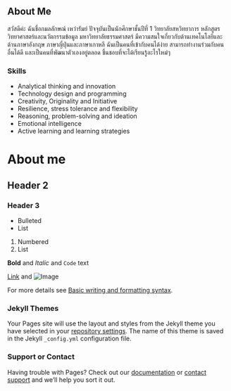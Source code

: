 ## About Me
  สวัสดีค่ะ ฉันชื่อกมลลักษณ์ เหว่ารัมย์ ปัจจุบันเป็นนักศึกษาชั้นปีที่ 1 วิทยาลัยสหวิทยาการ หลักสูตร วิทยาศาสตร์และนวัตกรรมข้อมูล มหาวิทยาลัยธรรมศาสตร์ มีความสนใจเกี่ยวกับด้านเทคโนโลยีและด้านภาษาอังกฤษ ภาษาญี่ปุ่นและภาษาเกาหลี ฉันเป็นคนที่เข้ากับคนได้ง่าย สามารถทำงานร่วมกับคนอื่นได้ดี และเป็นคนที่พัฒนาตัวเองอยู่ตลอด ชื่นชอบที่จะได้เรียนรู้อะไรใหม่ๆ

### Skills
  * Analytical thinking and innovation
  * Technology design and programming
  * Creativity, Originality and Initiative
  * Resilience, stress tolerance and flexibility
  * Reasoning, problem-solving and ideation
  * Emotional intelligence
  * Active learning and learning strategies

# About me
## Header 2
### Header 3

- Bulleted
- List

1. Numbered
2. List

**Bold** and _Italic_ and `Code` text

[Link](url) and ![Image](src)

For more details see [Basic writing and formatting syntax](https://docs.github.com/en/github/writing-on-github/getting-started-with-writing-and-formatting-on-github/basic-writing-and-formatting-syntax).

### Jekyll Themes

Your Pages site will use the layout and styles from the Jekyll theme you have selected in your [repository settings](https://github.com/gunsmile/Digital-Resume/settings/pages). The name of this theme is saved in the Jekyll `_config.yml` configuration file.

### Support or Contact

Having trouble with Pages? Check out our [documentation](https://docs.github.com/categories/github-pages-basics/) or [contact support](https://support.github.com/contact) and we’ll help you sort it out.
